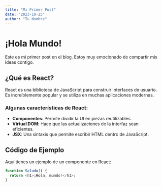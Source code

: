 ```yaml
---
title: "Mi Primer Post"
date: "2023-10-25"
author: "Tu Nombre"
---
```


# ¡Hola Mundo!

Este es mi primer post en el blog. Estoy muy emocionado de compartir mis ideas contigo.

## ¿Qué es React?

React es una biblioteca de JavaScript para construir interfaces de usuario. Es increíblemente popular y se utiliza en muchas aplicaciones modernas.

### Algunas características de React:

- **Componentes**: Permite dividir la UI en piezas reutilizables.
- **Virtual DOM**: Hace que las actualizaciones de la interfaz sean eficientes.
- **JSX**: Una sintaxis que permite escribir HTML dentro de JavaScript.

## Código de Ejemplo

Aquí tienes un ejemplo de un componente en React:

```javascript
function Saludo() {
  return <h1>¡Hola, mundo!</h1>;
}